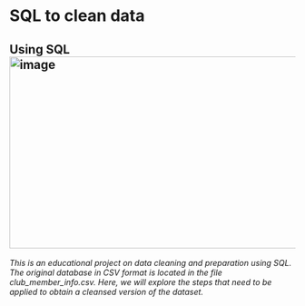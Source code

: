 # SQL to clean data
Using SQL
<img width="512" height="338" alt="image" src="https://github.com/user-attachments/assets/401d8ff5-39a5-4516-8f09-810376c70266" />
--------------
_This is an educational project on data cleaning and preparation using SQL. The original database in CSV format is located in the file club_member_info.csv. Here, we will explore the steps that need to be applied to obtain a cleansed version of the dataset._
